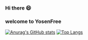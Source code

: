 ### Hi there 😄

### welcome to YosenFree 

<!--
**YosenFree/YosenFree** is a ✨ _special_ ✨ repository because its `README.md` (this file) appears on your GitHub profile.

Here are some ideas to get you started:

- 🔭 I’m currently working on ...
- 🌱 I’m currently learning ...
- 👯 I’m looking to collaborate on ...
-  I’m looking for help with ...
- 💬 Ask me about ...
- 📫 How to reach me: ...
- 😄 Pronouns: ...
- ⚡ Fun fact: ...
-->
[![Anurag's GitHub stats](https://github-readme-stats.vercel.app/api?username=YosenFree&show_icons=true&theme=ayu-mirage)](https://github.com/anuraghazra/github-readme-stats)
[![Top Langs](https://github-readme-stats.vercel.app/api/top-langs/?username=YosenFree&layout=donut-vertical)](https://github.com/anuraghazra/github-readme-stats)

